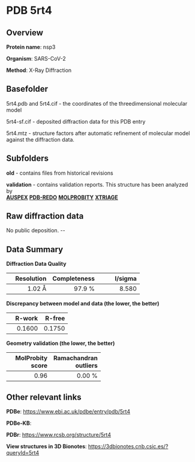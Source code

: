 # PDB 5rt4

## Overview

**Protein name**: nsp3

**Organism**: SARS-CoV-2

**Method**: X-Ray Diffraction



## Basefolder

5rt4.pdb and 5rt4.cif - the coordinates of the threedimensional molecular model

5rt4-sf.cif - deposited diffraction data for this PDB entry

5rt4.mtz - structure factors after automatic refinement of molecular model against the diffraction data.

## Subfolders



**old** - contains files from historical revisions

**validation** - contains validation reports. This structure has been analyzed by <br>[**AUSPEX**](https://github.com/thorn-lab/coronavirus_structural_task_force/tree/master/pdb/nsp3/SARS-CoV-2/5rt4/validation/auspex) [**PDB-REDO**](https://github.com/thorn-lab/coronavirus_structural_task_force/tree/master/pdb/nsp3/SARS-CoV-2/5rt4/validation/pdb-redo) [**MOLPROBITY**](https://github.com/thorn-lab/coronavirus_structural_task_force/tree/master/pdb/nsp3/SARS-CoV-2/5rt4/validation/molprobity) [**XTRIAGE**](https://github.com/thorn-lab/coronavirus_structural_task_force/blob/master/pdb/nsp3/SARS-CoV-2/5rt4/validation/Xtriage_output.log)  



## Raw diffraction data

No public deposition. --<br> 

## Data Summary
**Diffraction Data Quality**

|   | Resolution | Completeness| I/sigma |
|---|-------------:|----------------:|--------------:|
|   |1.02 Å|97.9  %|<img width=50/>8.580|

**Discrepancy between model and data (the lower, the better)**

|   | **R-work**| **R-free**   
|---|-------------:|----------------:|           
||  0.1600|  0.1750|

**Geometry validation (the lower, the better)**

|   |**MolProbity<br>score**| **Ramachandran<br>outliers** 
|---|-------------:|----------------:|
||  0.96|  0.00 %|

 

 



## Other relevant links 
**PDBe**:  https://www.ebi.ac.uk/pdbe/entry/pdb/5rt4

**PDBe-KB**:  
 
**PDBr**: https://www.rcsb.org/structure/5rt4 

**View structures in 3D Bionotes**: https://3dbionotes.cnb.csic.es/?queryId=5rt4

